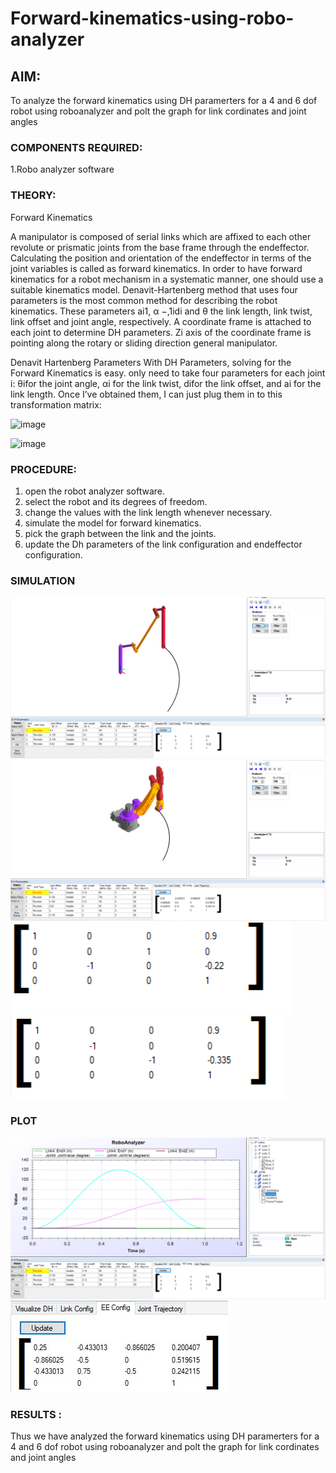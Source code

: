# Forward-kinematics-using-robo-analyzer

## AIM: 
To analyze the forward kinematics using DH paramerters for a 4 and 6 dof robot using roboanalyzer and polt the graph for link cordinates and joint angles
### COMPONENTS REQUIRED:
1.Robo analyzer software  


### THEORY: 
  
Forward Kinematics

A manipulator is composed of serial links which are affixed to each other revolute or prismatic joints from the base frame through the endeffector. 
Calculating the position and orientation of the endeffector in terms of the joint variables is called as forward kinematics. 
In order to have forward kinematics for a robot mechanism in a systematic manner, one should use a suitable kinematics model. 
Denavit-Hartenberg method that uses four parameters is the most common method for describing the robot kinematics. 
These parameters ai1, α −,1idi and θ the link length, link twist, link offset and joint angle, respectively. 
A coordinate frame is attached to each joint to determine DH parameters. Zi axis of the coordinate frame is pointing along the rotary or sliding direction general manipulator.

Denavit Hartenberg Parameters
With DH Parameters, solving for the Forward Kinematics is easy.  only need to take four parameters for each joint 
i: θifor the joint angle, 
αi for the link twist, 
difor the link offset, and 
ai for the link length. Once I’ve obtained them, I can just plug them in to this transformation matrix:


![image](https://user-images.githubusercontent.com/36288975/170172719-ed7befc9-2894-4344-bfd5-be831bb05308.png)

 ![image](https://user-images.githubusercontent.com/36288975/170172766-b8aeb788-7fd7-4de7-b340-f04656707ebd.png)

 

### PROCEDURE:
1. open the robot analyzer software.
2. select the robot and its degrees of freedom.
3. change the values with the link length whenever necessary.
4. simulate the model for forward kinematics.
5. pick the graph between the link and the joints.
6. update the Dh parameters of the link configuration and endeffector configuration.





### SIMULATION 
![image](https://github.com/Javith-farkhan/Forward-kinematics-using-robot-analyzer/blob/main/4%20-%20DOF.png)
![image](https://github.com/Javith-farkhan/Forward-kinematics-using-robot-analyzer/blob/main/6%20-%20DOF.png)
![image](https://github.com/Javith-farkhan/Forward-kinematics-using-robot-analyzer/blob/main/4%20-DOF%20ee.png)
![image](https://github.com/Javith-farkhan/Forward-kinematics-using-robot-analyzer/blob/main/6%20-%20DOF%20ee.png)
 
 ### PLOT 
 ![image](https://github.com/Javith-farkhan/Forward-kinematics-using-robot-analyzer/blob/main/4%20-%20DOF%20graph.png)
 ![image](https://github.com/Javith-farkhan/Forward-kinematics-using-robot-analyzer/blob/main/6%20DOF%20EECODING.jpg)
 

### RESULTS :  
Thus we have analyzed  the forward kinematics using DH paramerters for a 4 and 6 dof robot using roboanalyzer and polt the graph for link cordinates and joint angles


